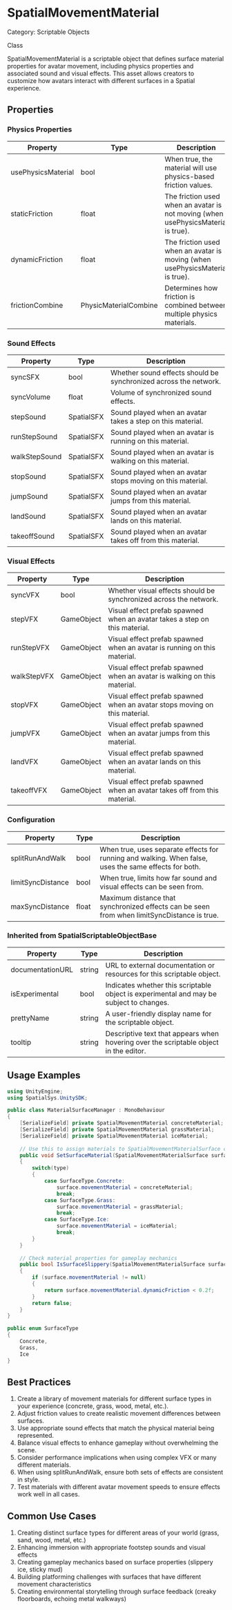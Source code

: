 # SpatialMovementMaterial

Category: Scriptable Objects

Class

SpatialMovementMaterial is a scriptable object that defines surface material properties for avatar movement, including physics properties and associated sound and visual effects. This asset allows creators to customize how avatars interact with different surfaces in a Spatial experience.

## Properties

### Physics Properties
| Property | Type | Description |
| --- | --- | --- |
| usePhysicsMaterial | bool | When true, the material will use physics-based friction values. |
| staticFriction | float | The friction used when an avatar is not moving (when usePhysicsMaterial is true). |
| dynamicFriction | float | The friction used when an avatar is moving (when usePhysicsMaterial is true). |
| frictionCombine | PhysicMaterialCombine | Determines how friction is combined between multiple physics materials. |

### Sound Effects
| Property | Type | Description |
| --- | --- | --- |
| syncSFX | bool | Whether sound effects should be synchronized across the network. |
| syncVolume | float | Volume of synchronized sound effects. |
| stepSound | SpatialSFX | Sound played when an avatar takes a step on this material. |
| runStepSound | SpatialSFX | Sound played when an avatar is running on this material. |
| walkStepSound | SpatialSFX | Sound played when an avatar is walking on this material. |
| stopSound | SpatialSFX | Sound played when an avatar stops moving on this material. |
| jumpSound | SpatialSFX | Sound played when an avatar jumps from this material. |
| landSound | SpatialSFX | Sound played when an avatar lands on this material. |
| takeoffSound | SpatialSFX | Sound played when an avatar takes off from this material. |

### Visual Effects
| Property | Type | Description |
| --- | --- | --- |
| syncVFX | bool | Whether visual effects should be synchronized across the network. |
| stepVFX | GameObject | Visual effect prefab spawned when an avatar takes a step on this material. |
| runStepVFX | GameObject | Visual effect prefab spawned when an avatar is running on this material. |
| walkStepVFX | GameObject | Visual effect prefab spawned when an avatar is walking on this material. |
| stopVFX | GameObject | Visual effect prefab spawned when an avatar stops moving on this material. |
| jumpVFX | GameObject | Visual effect prefab spawned when an avatar jumps from this material. |
| landVFX | GameObject | Visual effect prefab spawned when an avatar lands on this material. |
| takeoffVFX | GameObject | Visual effect prefab spawned when an avatar takes off from this material. |

### Configuration
| Property | Type | Description |
| --- | --- | --- |
| splitRunAndWalk | bool | When true, uses separate effects for running and walking. When false, uses the same effects for both. |
| limitSyncDistance | bool | When true, limits how far sound and visual effects can be seen from. |
| maxSyncDistance | float | Maximum distance that synchronized effects can be seen from when limitSyncDistance is true. |

### Inherited from SpatialScriptableObjectBase
| Property | Type | Description |
| --- | --- | --- |
| documentationURL | string | URL to external documentation or resources for this scriptable object. |
| isExperimental | bool | Indicates whether this scriptable object is experimental and may be subject to changes. |
| prettyName | string | A user-friendly display name for the scriptable object. |
| tooltip | string | Descriptive text that appears when hovering over the scriptable object in the editor. |

## Usage Examples

```csharp
using UnityEngine;
using SpatialSys.UnitySDK;

public class MaterialSurfaceManager : MonoBehaviour 
{
    [SerializeField] private SpatialMovementMaterial concreteMaterial;
    [SerializeField] private SpatialMovementMaterial grassMaterial;
    [SerializeField] private SpatialMovementMaterial iceMaterial;
    
    // Use this to assign materials to SpatialMovementMaterialSurface components
    public void SetSurfaceMaterial(SpatialMovementMaterialSurface surface, SurfaceType type)
    {
        switch(type)
        {
            case SurfaceType.Concrete:
                surface.movementMaterial = concreteMaterial;
                break;
            case SurfaceType.Grass:
                surface.movementMaterial = grassMaterial;
                break;
            case SurfaceType.Ice:
                surface.movementMaterial = iceMaterial;
                break;
        }
    }
    
    // Check material properties for gameplay mechanics
    public bool IsSurfaceSlippery(SpatialMovementMaterialSurface surface)
    {
        if (surface.movementMaterial != null)
        {
            return surface.movementMaterial.dynamicFriction < 0.2f;
        }
        return false;
    }
}

public enum SurfaceType
{
    Concrete,
    Grass,
    Ice
}
```

## Best Practices

1. Create a library of movement materials for different surface types in your experience (concrete, grass, wood, metal, etc.).
2. Adjust friction values to create realistic movement differences between surfaces.
3. Use appropriate sound effects that match the physical material being represented.
4. Balance visual effects to enhance gameplay without overwhelming the scene.
5. Consider performance implications when using complex VFX or many different materials.
6. When using splitRunAndWalk, ensure both sets of effects are consistent in style.
7. Test materials with different avatar movement speeds to ensure effects work well in all cases.

## Common Use Cases

1. Creating distinct surface types for different areas of your world (grass, sand, wood, metal, etc.)
2. Enhancing immersion with appropriate footstep sounds and visual effects
3. Creating gameplay mechanics based on surface properties (slippery ice, sticky mud)
4. Building platforming challenges with surfaces that have different movement characteristics
5. Creating environmental storytelling through surface feedback (creaky floorboards, echoing metal walkways)